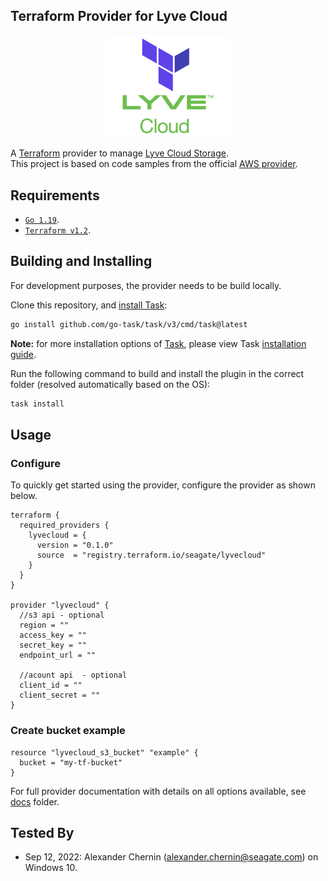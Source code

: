 ## Terraform Provider for Lyve Cloud
<p align="center">
  <a href="https://github.com/Seagate/terraform-provider-lyvecloud">
    <img src="images/tf-lc.png" alt="lyvecloud-provider-terraform" width="200">
  </a>
  <p align="center">

A [Terraform](https://www.terraform.io) provider to manage [Lyve Cloud Storage](https://www.seagate.com/gb/en/services/cloud/storage/). \
This project is based on code samples from the official [AWS provider](https://github.com/hashicorp/terraform-provider-aws).

## Requirements

* [`Go 1.19`](https://go.dev/doc/install).
* [`Terraform v1.2`](https://www.terraform.io/downloads).

## Building and Installing
For development purposes, the provider needs to be build locally.

Clone this repository, and [install Task](https://taskfile.dev/installation/):
```sh
go install github.com/go-task/task/v3/cmd/task@latest
```
**Note:** for more installation options of [Task](https://taskfile.dev/), please view Task [installation guide](https://taskfile.dev/installation/).

Run the following command to build and install the plugin in the correct folder (resolved automatically based on the OS):
```sh
task install
```

## Usage

### Configure
To quickly get started using the provider, configure the provider as shown below.

```hcl
terraform {
  required_providers {
    lyvecloud = {
      version = "0.1.0"
      source  = "registry.terraform.io/seagate/lyvecloud"
    }
  }
}

provider "lyvecloud" {
  //s3 api - optional
  region = ""
  access_key = ""
  secret_key = ""
  endpoint_url = ""

  //acount api  - optional
  client_id = ""
  client_secret = ""
}
```


### Create bucket example

```hcl
resource "lyvecloud_s3_bucket" "example" {
  bucket = "my-tf-bucket"
}
```

For full provider documentation with details on all options available, see [docs](./docs/) folder.

## Tested By
* Sep 12, 2022: Alexander Chernin (alexander.chernin@seagate.com) on Windows 10.